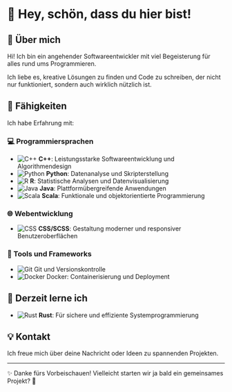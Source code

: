# 👋 Hey, schön, dass du hier bist!

## 🙋 Über mich

Hi! Ich bin ein angehender Softwareentwickler mit viel Begeisterung für alles rund ums Programmieren. 

Ich liebe es, kreative Lösungen zu finden und Code zu schreiben, der nicht nur funktioniert, sondern auch wirklich nützlich ist.

## 🌟 Fähigkeiten

Ich habe Erfahrung mit:

### 💻 Programmiersprachen
- ![C++](https://img.icons8.com/color/48/000000/c-plus-plus-logo.png) **C++**: Leistungsstarke Softwareentwicklung und Algorithmendesign
- ![Python](https://img.icons8.com/color/48/000000/python.png) **Python**: Datenanalyse und Skripterstellung
- ![R](https://img.icons8.com/external-becris-flat-becris/64/000000/external-r-data-science-becris-flat-becris.png) **R**: Statistische Analysen und Datenvisualisierung
- ![Java](https://img.icons8.com/color/48/000000/java-coffee-cup-logo.png) **Java**: Plattformübergreifende Anwendungen
- ![Scala](https://img.icons8.com/color/48/000000/scala.png) **Scala**: Funktionale und objektorientierte Programmierung

### 🌐 Webentwicklung
- ![CSS](https://img.icons8.com/color/48/000000/css3.png) **CSS/SCSS**: Gestaltung moderner und responsiver Benutzeroberflächen

### 🔧 Tools und Frameworks
- ![Git](https://img.icons8.com/color/48/000000/git.png) Git und Versionskontrolle
- ![Docker](https://img.icons8.com/color/48/000000/docker.png) Docker: Containerisierung und Deployment

## 🌱 Derzeit lerne ich
- ![Rust](https://img.icons8.com/color/48/000000/rust-programming-language.png) **Rust**: Für sichere und effiziente Systemprogrammierung

## 💡 Kontakt

Ich freue mich über deine Nachricht oder Ideen zu spannenden Projekten.

---

✨ Danke fürs Vorbeischauen! Vielleicht starten wir ja bald ein gemeinsames Projekt? 🚀

